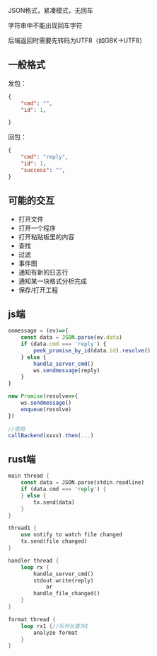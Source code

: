 JSON格式，紧凑模式，无回车

字符串中不能出现回车字符

后端返回时需要先转码为UTF8（如GBK->UTF8）

## 一般格式

发包： 

```json
{
    "cmd": "",
    "id": 1,

}
```

回包：

```json
{
    "cmd": "reply",
    "id": 1,
    "success": "",
}
```

## 可能的交互

- 打开文件
- 打开一个程序
- 打开粘贴板里的内容
- 查找
- 过滤
- 事件图
- 通知有新的日志行
- 通知某一块格式分析完成
- 保存/打开工程

## js端

```js
onmessage = (ev)=>{
    const data = JSON.parse(ev.data)
    if (data.cmd === 'reply') {
        peek_promise_by_id(data.id).resolve()
    } else {
        handle_server_cmd()
        ws.sendmessage(reply)
    }
}

new Promise(resolve=>{
    ws.sendmessage()
    enqueue(resolve)
})

//使用
callBackend(xxxx).then(...)
```

## rust端

```rust
main thread {
    const data = JSON.parse(stdin.readline)
    if (data.cmd === 'reply') {
    } else {
        tx.send(data)
    }
}

thread1 {
    use notify to watch file changed
    tx.send(file changed)
}

handler thread {
    loop rx {
        handle_server_cmd() 
        stdout.write(reply)
            or
        handle_file_changed()
    }
}

format thread {
    loop rx1 {//队列长度为1
        analyze format
    }
}
```